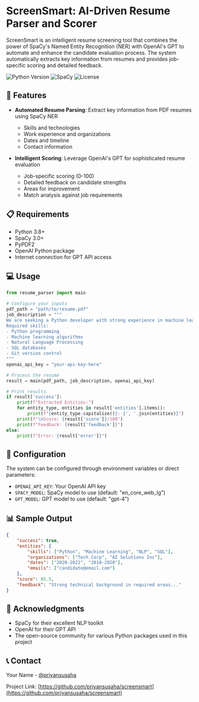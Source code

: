 # ScreenSmart: AI-Driven Resume Parser and Scorer

ScreenSmart is an intelligent resume screening tool that combines the power of SpaCy's Named Entity Recognition (NER) with OpenAI's GPT to automate and enhance the candidate evaluation process. The system automatically extracts key information from resumes and provides job-specific scoring and detailed feedback.

![Python Version](https://img.shields.io/badge/python-3.8+-blue.svg)
![SpaCy](https://img.shields.io/badge/spaCy-3.0+-blue.svg)
![License](https://img.shields.io/badge/license-MIT-green.svg)

## 🎯 Features

- **Automated Resume Parsing**: Extract key information from PDF resumes using SpaCy NER
  - Skills and technologies
  - Work experience and organizations
  - Dates and timeline
  - Contact information

- **Intelligent Scoring**: Leverage OpenAI's GPT for sophisticated resume evaluation
  - Job-specific scoring (0-100)
  - Detailed feedback on candidate strengths
  - Areas for improvement
  - Match analysis against job requirements


## 📋 Requirements

- Python 3.8+
- SpaCy 3.0+
- PyPDF2
- OpenAI Python package
- Internet connection for GPT API access

## 💻 Usage

```python
from resume_parser import main

# Configure your inputs
pdf_path = "path/to/resume.pdf"
job_description = """
We are seeking a Python developer with strong experience in machine learning and NLP.
Required skills:
- Python programming
- Machine learning algorithms
- Natural Language Processing
- SQL databases
- Git version control
"""
openai_api_key = "your-api-key-here"

# Process the resume
result = main(pdf_path, job_description, openai_api_key)

# Print results
if result['success']:
    print(f"Extracted Entities:")
    for entity_type, entities in result['entities'].items():
        print(f"{entity_type.capitalize()}: {', '.join(entities)}")
    print(f"\nScore: {result['score']}/100")
    print(f"Feedback: {result['feedback']}")
else:
    print(f"Error: {result['error']}")
```

## 🔧 Configuration

The system can be configured through environment variables or direct parameters:

- `OPENAI_API_KEY`: Your OpenAI API key
- `SPACY_MODEL`: SpaCy model to use (default: "en_core_web_lg")
- `GPT_MODEL`: GPT model to use (default: "gpt-4")

## 📊 Sample Output

```json
{
    "success": true,
    "entities": {
        "skills": ["Python", "Machine Learning", "NLP", "SQL"],
        "organizations": ["Tech Corp", "AI Solutions Inc"],
        "dates": ["2020-2022", "2018-2020"],
        "emails": ["candidate@email.com"]
    },
    "score": 85.5,
    "feedback": "Strong technical background in required areas..."
}
```


## 🙏 Acknowledgments

- SpaCy for their excellent NLP toolkit
- OpenAI for their GPT API
- The open-source community for various Python packages used in this project

## 📞 Contact

Your Name - [@priyansusaha](https://twitter.com/priyansusaha)

Project Link: [https://github.com/priyansusaha/screensmart](https://github.com/priyansusaha/screensmart)

